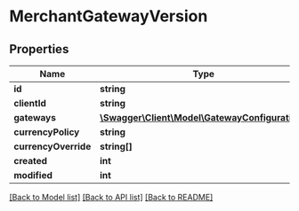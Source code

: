 # MerchantGatewayVersion

## Properties
Name | Type | Description | Notes
------------ | ------------- | ------------- | -------------
**id** | **string** |  | [optional] 
**clientId** | **string** |  | [optional] 
**gateways** | [**\Swagger\Client\Model\GatewayConfigurations**](GatewayConfigurations.md) |  | [optional] 
**currencyPolicy** | **string** |  | [optional] 
**currencyOverride** | **string[]** |  | [optional] 
**created** | **int** |  | [optional] 
**modified** | **int** |  | [optional] 

[[Back to Model list]](../README.md#documentation-for-models) [[Back to API list]](../README.md#documentation-for-api-endpoints) [[Back to README]](../README.md)



